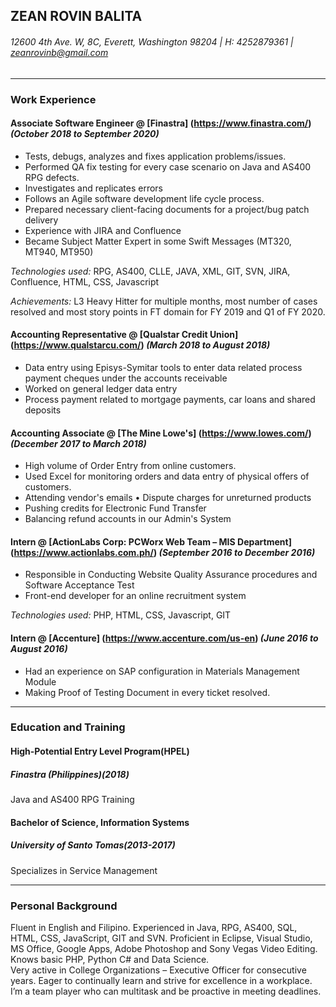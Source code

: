 ## ZEAN ROVIN BALITA
###### 12600 4th Ave. W, 8C, Everett, Washington 98204 | H: 4252879361 | zeanrovinb@gmail.com

****
### Work Experience

#### Associate Software Engineer @ [Finastra] (https://www.finastra.com/) _(October 2018 to September 2020)_

* Tests, debugs, analyzes and fixes application problems/issues.
* Performed QA fix testing for every case scenario on Java and AS400 RPG defects.
* Investigates and replicates errors
* Follows an Agile software development life cycle process.
* Prepared necessary client-facing documents for a project/bug patch delivery
* Experience with JIRA and Confluence
* Became Subject Matter Expert in some Swift Messages (MT320, MT940, MT950)

_*Technologies used:*_ RPG, AS400, CLLE, JAVA, XML, GIT, SVN, JIRA, Confluence, HTML, CSS, Javascript

*Achievements:* L3 Heavy Hitter for multiple months, most number of cases resolved and most story points in FT domain for FY 2019 and Q1 of FY 2020.

#### Accounting Representative @ [Qualstar Credit Union] (https://www.qualstarcu.com/) _(March 2018 to August 2018)_
*	Data entry using Episys-Symitar tools to enter data related process payment cheques under the accounts receivable 
*	Worked on general ledger data entry  
*	Process payment related to mortgage payments, car loans and shared deposits

#### Accounting Associate @ [The Mine Lowe's] (https://www.lowes.com/) _(December 2017 to March 2018)_
* High volume of Order Entry from online customers.
*	Used Excel for monitoring orders and data entry of physical offers of customers. 
*	Attending vendor's emails 	•	Dispute charges for unreturned products 
*	Pushing credits for Electronic Fund Transfer 
*	Balancing refund accounts in our Admin's System

#### Intern @ [ActionLabs Corp: PCWorx Web Team – MIS Department] (https://www.actionlabs.com.ph/) _(September 2016 to December 2016)_
* Responsible in Conducting Website Quality Assurance procedures and Software Acceptance Test 
*	Front-end developer for an online recruitment system 

_*Technologies used:*_ PHP, HTML, CSS, Javascript, GIT

#### Intern @ [Accenture] (https://www.accenture.com/us-en) _(June 2016 to August 2016)_
*	Had an experience on SAP configuration in Materials Management Module 
*	Making Proof of Testing Document in every ticket resolved.

****

### Education and Training

#### High-Potential Entry Level Program(HPEL)
##### Finastra (Philippines)(2018) 
Java and AS400 RPG Training 

#### Bachelor of Science, Information Systems 
##### University of Santo Tomas(2013-2017)
Specializes in Service Management

****

### Personal Background

Fluent in English and Filipino. 
Experienced in Java, RPG, AS400, SQL, HTML, CSS, JavaScript, GIT and SVN. 
Proficient in Eclipse, Visual Studio, MS Office, Google Apps, Adobe Photoshop and Sony Vegas Video Editing.
Knows basic PHP, Python C# and Data Science.  
Very active in College Organizations – Executive Officer for consecutive years. 
Eager to continually learn and strive for excellence in a workplace. 
I’m a team player who can multitask and be proactive in meeting deadlines.

